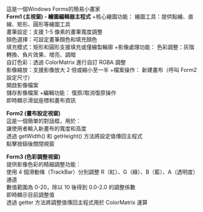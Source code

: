 這是一個Windows Forms的簡易小畫家\
**Form1 (主視窗) - 繪圖編輯器主程式**
+核心繪圖功能：
繪圖工具：提供點繪、直線、矩形、圓形等繪圖工具\
畫筆設定：支援 1-5 像素的畫筆寬度調整\
顏色選擇：可設定畫筆顏色和填充顏色\
填充模式：矩形和圓形支援填充或僅繪製輪廓
+影像處理功能：
色彩調整：灰階轉換、負片效果、增亮、調暗\
自訂色彩：透過 ColorMatrix 進行自訂 RGBA 調整\
影像縮放：支援影像放大 2 倍或縮小至一半
+檔案操作：
新建畫布（呼叫 Form2 設定尺寸）\
開啟影像檔案\
儲存影像檔案
+編輯功能：
復原/取消復原操作\
即時顯示滑鼠座標和畫布資訊

**Form2 (畫布設定視窗)**\
這是一個簡單的對話框，用於：\
讓使用者輸入新畫布的寬度和高度\
透過 getWidth() 和 getHeight() 方法將設定值傳回主程式\
點擊按鈕後關閉視窗

**Form3 (色彩調整視窗)**\
提供影像色彩的精細調整功能：\
使用 4 個滑動條（TrackBar）分別調整 R（紅）、G（綠）、B（藍）、A（透明度） 通道\
數值範圍為 0-20，除以 10 後得到 0.0-2.0 的調整係數\
即時顯示目前調整值\
透過 getter 方法將調整值傳回主程式用於 ColorMatrix 運算
